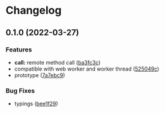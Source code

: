 # Changelog

## 0.1.0 (2022-03-27)

### Features

- **call:** remote method call ([ba3fc3c](https://github.com/lbwa/rpcs/commit/ba3fc3c96dcb47d836ae413ef7998f4b29028819))
- compatible with web worker and worker thread ([525049c](https://github.com/lbwa/rpcs/commit/525049c282156faf7d316f1e9f8446708dcf42ba))
- prototype ([7a7ebc9](https://github.com/lbwa/rpcs/commit/7a7ebc9377fa87b87976dd67791e61d3a94e2864))

### Bug Fixes

- typings ([bee1f29](https://github.com/lbwa/rpcs/commit/bee1f298c4042c06f4489d8281a9056ef92a9a62))
